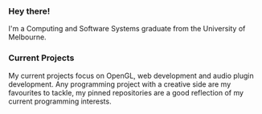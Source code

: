 ### Hey there!

I'm a Computing and Software Systems graduate from the University of Melbourne.

### Current Projects

My current projects focus on OpenGL, web development and audio plugin development. Any programming project with a creative side are my favourites to tackle, my pinned repositories are a good reflection of my current programming interests.
